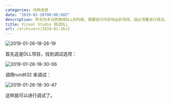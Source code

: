 ```yaml
---
categories: 内网渗透
date: "2019-01-26T00:00:00Z"
description: 昨天将木马转换成DLL的时候，需要进行内存地址的寻找，就必须要进行调试，在网上搜了很多文章，发现条件有些复杂和繁琐。
title: Visual Studio 调试DLL
url: /archivers/2019-01-26/2
---
```


![2019-01-26-18-26-19](https://images.payloads.online/4b0d4868-4f5f-11ec-b255-00d861bf4abb.png)

首先这是DLL项目，找到调试选项：

![2019-01-26-18-30-06](https://images.payloads.online/4b56af1c-4f5f-11ec-bf14-00d861bf4abb.png)

调用rundll32 来调试：

![2019-01-26-18-30-47](https://images.payloads.online/4b915360-4f5f-11ec-ab27-00d861bf4abb.png)

这样就可以进行调试了。


